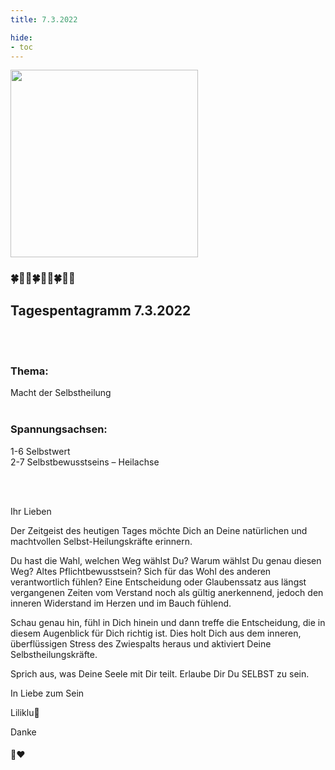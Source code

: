 ```yaml
---
title: 7.3.2022

hide:
- toc
---
```



<style>
img {
  width: 300px;
  max-width: 99%
}
</style>

![](../img/2022-07-04.png)

### 🍀🦋💚🍀🦋💚🍀🦋💚

## **Tagespentagramm 7.3.2022**
<br><br>
### **Thema:**
Macht der Selbstheilung
<br><br>

### **Spannungsachsen:**
1-6 Selbstwert  
2-7 Selbstbewusstseins – Heilachse


<br><br>

Ihr Lieben

Der Zeitgeist des heutigen Tages möchte Dich an Deine natürlichen und machtvollen Selbst-Heilungskräfte erinnern.

Du hast die Wahl, welchen Weg wählst Du? Warum wählst Du genau diesen Weg? Altes Pflichtbewusstsein? Sich für das Wohl des anderen verantwortlich fühlen? Eine Entscheidung oder Glaubenssatz aus längst vergangenen Zeiten vom Verstand noch als gültig anerkennend, jedoch den inneren Widerstand im Herzen und im Bauch fühlend.

Schau genau hin, fühl in Dich hinein und dann treffe die Entscheidung, die in diesem Augenblick für Dich richtig ist. Dies holt Dich aus dem inneren, überflüssigen Stress des Zwiespalts heraus und aktiviert Deine Selbstheilungskräfte.

Sprich aus, was Deine Seele mit Dir teilt. Erlaube Dir Du SELBST zu sein.

In Liebe zum Sein

Liliklu🦋

Danke
#### 🧚♥️
